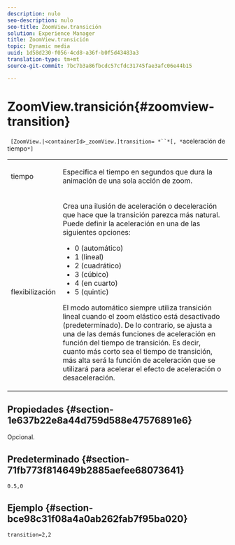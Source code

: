 ```yaml
---
description: nulo
seo-description: nulo
seo-title: ZoomView.transición
solution: Experience Manager
title: ZoomView.transición
topic: Dynamic media
uuid: 1d58d230-f056-4cd8-a36f-b0f5d43483a3
translation-type: tm+mt
source-git-commit: 7bc7b3a86fbcdc57cfdc31745fae3afc06e44b15

---
```



# ZoomView.transición{#zoomview-transition}

` [ZoomView.|<containerId>_zoomView.]transition= *``*[, *`aceleración de tiempo`*]`

<table id="table_9E7BB12BF371419F88DD4D24EF04632C"> 
 <tbody> 
  <tr> 
   <td colname="col1"> <p> <span class="codeph"><span class="varname"> tiempo</span></span> </p> </td> 
   <td colname="col2"> <p> Especifica el tiempo en segundos que dura la animación de una sola acción de zoom. </p> </td> 
  </tr> 
  <tr> 
   <td colname="col1"> <p> <span class="codeph"><span class="varname"> flexibilización</span></span> </p> </td> 
   <td colname="col2"> <p> Crea una ilusión de aceleración o deceleración que hace que la transición parezca más natural. Puede definir la aceleración en una de las siguientes opciones: </p> <p> 
     <ul id="ul_DA0D1CF2F2484410BFCCACA86661702E"> 
      <li id="li_93A2D53A53314D9594CEDC9EB20381D4">0 (automático) </li> 
      <li id="li_AD6A1F03DE544959BC4AA0DD97494F8C"> 1 (lineal) </li> 
      <li id="li_816A3CE796E3415B9650DDA204412A6A"> 2 (cuadrático) </li> 
      <li id="li_EF00BF6CA2AA48FEB54015FFBA9F8DD4"> 3 (cúbico) </li> 
      <li id="li_F3CB7F0821AF489C84A0CA155F5031A2"> 4 (en cuarto) </li> 
      <li id="li_F5B844DAF4CC453CA58BF09A660D139F"> 5 (quintic) </li> 
     </ul> </p> <p>El modo automático siempre utiliza transición lineal cuando el zoom elástico está desactivado (predeterminado). De lo contrario, se ajusta a una de las demás funciones de aceleración en función del tiempo de transición. Es decir, cuanto más corto sea el tiempo de transición, más alta será la función de aceleración que se utilizará para acelerar el efecto de aceleración o desaceleración. </p> </td> 
  </tr> 
 </tbody> 
</table>

## Propiedades {#section-1e637b22e8a44d759d588e47576891e6}

Opcional.

## Predeterminado {#section-71fb773f814649b2885aefee68073641}

`0.5,0`

## Ejemplo {#section-bce98c31f08a4a0ab262fab7f95ba020}

`transition=2,2`
